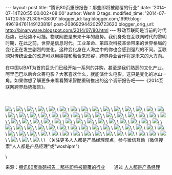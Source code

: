 --- layout: post title: "腾讯80页重磅报告：那些即将被颠覆的行业" date:
'2014-07-14T20:55:00.002+08:00' author: Wenh Q tags: modified\_time:
'2014-07-14T20:55:21.305+08:00' blogger\_id:
tag:blogger.com,1999:blog-4961947611491238191.post-2086929442029723620
blogger\_orig\_url: http://binaryware.blogspot.com/2014/07/80.html ---
移动互联网是当前的时代趋势，已经势不可挡。物联网更是未来十年的趋势。我们身处在互联网时代的黎明时期，在此之前，世界是信息时代。工业革命、第四次科技革命带来的世界格局的变化正在发生剧烈的变化。这种变化身在人海之中的你也会感到强烈的不同。互联网对传统企业的改造可以用碰撞和融合来形容，跨界异业合作将是未来的大方向。\
\
在中国以BAT为首的巨头们已经开始一系列的并购，甚至是我们熟悉的文化产业。阿里巴巴以后会众筹电影？大家喜欢什么，就能演什么电影。这只是变化的冰山一角。如果你想了解更多来看看腾讯智酷重磅推出的这个调研报告吧——《2014互联网跨界趋势报告》。\
\
\
\
![](https://images-blogger-opensocial.googleusercontent.com/gadgets/proxy?url=http%3A%2F%2Fmmbiz.qpic.cn%2Fmmbiz%2FrfCLTbwHDIhzaRUj6iaqkanDQYu68qN1wtVJ4c0QTuOiaK7kwotmKN5BicaDbmL8jVicRZlicRZxzCBbSdmCNyyMlyg%2F0&container=blogger&gadget=a&rewriteMime=image%2F*)\
\
![](https://images-blogger-opensocial.googleusercontent.com/gadgets/proxy?url=http%3A%2F%2Fmmbiz.qpic.cn%2Fmmbiz%2FrfCLTbwHDIhzaRUj6iaqkanDQYu68qN1wk0mNQIl9FJjJ62YUOSpZqKDbS1ljtypSBkx9FwicaTDQ0qaLDdB0R0A%2F0&container=blogger&gadget=a&rewriteMime=image%2F*)\
\
![](https://images-blogger-opensocial.googleusercontent.com/gadgets/proxy?url=http%3A%2F%2Fmmbiz.qpic.cn%2Fmmbiz%2FrfCLTbwHDIhzaRUj6iaqkanDQYu68qN1wYCIW6t08yb3dT3CQoeFYC2FC8wzYQRCoicg1FGJfkooZaySBoribGJag%2F0&container=blogger&gadget=a&rewriteMime=image%2F*)\
\
![](https://images-blogger-opensocial.googleusercontent.com/gadgets/proxy?url=http%3A%2F%2Fmmbiz.qpic.cn%2Fmmbiz%2FrfCLTbwHDIhzaRUj6iaqkanDQYu68qN1wRU7HiaN4Wzd3tJZoWkAHcqAoW1QLMVtNJMtknp4ELl3op5cFj8mEvhA%2F0&container=blogger&gadget=a&rewriteMime=image%2F*)\
\
![](https://images-blogger-opensocial.googleusercontent.com/gadgets/proxy?url=http%3A%2F%2Fmmbiz.qpic.cn%2Fmmbiz%2FrfCLTbwHDIhzaRUj6iaqkanDQYu68qN1wDBfC7vxDhWlrPYkAhicXgv5ZOerEthl1RaUc3yswYaBTdSbB8ALtmJQ%2F0&container=blogger&gadget=a&rewriteMime=image%2F*)\
\
![](https://images-blogger-opensocial.googleusercontent.com/gadgets/proxy?url=http%3A%2F%2Fmmbiz.qpic.cn%2Fmmbiz%2FrfCLTbwHDIhzaRUj6iaqkanDQYu68qN1wd9ZvG0DUC1d4uINJJDwkBUvdGU8yUiaQxhicVRN8ZyjeIoZp7ppO20MQ%2F0&container=blogger&gadget=a&rewriteMime=image%2F*)\
\
![](https://images-blogger-opensocial.googleusercontent.com/gadgets/proxy?url=http%3A%2F%2Fmmbiz.qpic.cn%2Fmmbiz%2FrfCLTbwHDIhzaRUj6iaqkanDQYu68qN1wdLct8fiaOXkm0XIRrHV1IgpMuJibXR4bPjOjico7zQ8vbcJHv1NLRsPNw%2F0&container=blogger&gadget=a&rewriteMime=image%2F*)\
\
![](https://images-blogger-opensocial.googleusercontent.com/gadgets/proxy?url=http%3A%2F%2Fmmbiz.qpic.cn%2Fmmbiz%2FrfCLTbwHDIhzaRUj6iaqkanDQYu68qN1wAibiaYW0Usb6XsGE4QAUkDLSgIx4UEYpbng8I0xY0zEMDyxcribAKELsQ%2F0&container=blogger&gadget=a&rewriteMime=image%2F*)\
\
![](https://images-blogger-opensocial.googleusercontent.com/gadgets/proxy?url=http%3A%2F%2Fmmbiz.qpic.cn%2Fmmbiz%2FrfCLTbwHDIhzaRUj6iaqkanDQYu68qN1whzVAsLbMKaicGoOt5sKgUGrsoUc9EmutKIXvzEnpicTiat87Un5MzIhwQ%2F0&container=blogger&gadget=a&rewriteMime=image%2F*)\
\
![](https://images-blogger-opensocial.googleusercontent.com/gadgets/proxy?url=http%3A%2F%2Fmmbiz.qpic.cn%2Fmmbiz%2FrfCLTbwHDIhzaRUj6iaqkanDQYu68qN1wwLkO1w7xUDHWEzQCPPE1ZpZfUf0wFXpz0OPynS6ewOto7s2Z17EULQ%2F0&container=blogger&gadget=a&rewriteMime=image%2F*)\
\
![](https://images-blogger-opensocial.googleusercontent.com/gadgets/proxy?url=http%3A%2F%2Fmmbiz.qpic.cn%2Fmmbiz%2FrfCLTbwHDIhzaRUj6iaqkanDQYu68qN1w2v2icgbwW4lT9jPRWzrwGAtO9KwgFU8FC5rpyia8kDwCwYlpppGsJcqg%2F0&container=blogger&gadget=a&rewriteMime=image%2F*)\
\
![](https://images-blogger-opensocial.googleusercontent.com/gadgets/proxy?url=http%3A%2F%2Fmmbiz.qpic.cn%2Fmmbiz%2FrfCLTbwHDIhzaRUj6iaqkanDQYu68qN1wGAoiaSTKgRZ2N7HK9RHyDh2iaN5qiakeUiaYPmm5kI3MQJCcVghBgXpwxg%2F0&container=blogger&gadget=a&rewriteMime=image%2F*)\
\
![](https://images-blogger-opensocial.googleusercontent.com/gadgets/proxy?url=http%3A%2F%2Fmmbiz.qpic.cn%2Fmmbiz%2FrfCLTbwHDIhzaRUj6iaqkanDQYu68qN1wz9WaVF9ticWia4TBJv3M17ozuAiaCeXBTYtdGnUs2NduBrziaK0rQCMf2Q%2F0&container=blogger&gadget=a&rewriteMime=image%2F*)\
\
![](https://images-blogger-opensocial.googleusercontent.com/gadgets/proxy?url=http%3A%2F%2Fmmbiz.qpic.cn%2Fmmbiz%2FrfCLTbwHDIhzaRUj6iaqkanDQYu68qN1w9mnftd69fuLb2haTEiaxuZs4VUWzLg7pKXWI8xYvqoEdnpZ0CAecunw%2F0&container=blogger&gadget=a&rewriteMime=image%2F*)\
\
![](https://images-blogger-opensocial.googleusercontent.com/gadgets/proxy?url=http%3A%2F%2Fmmbiz.qpic.cn%2Fmmbiz%2FrfCLTbwHDIhzaRUj6iaqkanDQYu68qN1wGBAQp3D8QQa1080oQibg0ibjot0VzTjYrv1sUd04zHeP1OwTN6OGtLaw%2F0&container=blogger&gadget=a&rewriteMime=image%2F*)\
\
![](https://images-blogger-opensocial.googleusercontent.com/gadgets/proxy?url=http%3A%2F%2Fmmbiz.qpic.cn%2Fmmbiz%2FrfCLTbwHDIhzaRUj6iaqkanDQYu68qN1wuL7M6Vibt6WEHCK6wYnk3FDA3OoGp44MwLQyaxfOiawpNQ2N5QENUsjQ%2F0&container=blogger&gadget=a&rewriteMime=image%2F*)\
\
![](https://images-blogger-opensocial.googleusercontent.com/gadgets/proxy?url=http%3A%2F%2Fmmbiz.qpic.cn%2Fmmbiz%2FrfCLTbwHDIhzaRUj6iaqkanDQYu68qN1woYrEA6UibyzA381pm5Hpib8RqqFp0KTfmC2PVd29Twyib30CtcIcMQhMQ%2F0&container=blogger&gadget=a&rewriteMime=image%2F*)\
\
![](https://images-blogger-opensocial.googleusercontent.com/gadgets/proxy?url=http%3A%2F%2Fmmbiz.qpic.cn%2Fmmbiz%2FrfCLTbwHDIhzaRUj6iaqkanDQYu68qN1wJHtmKibiafvMpiaZdvxAwuYTqDJFAhHkvBt0dVMkwfsbgwOndBV3Pm9eQ%2F0&container=blogger&gadget=a&rewriteMime=image%2F*)\
\
![](https://images-blogger-opensocial.googleusercontent.com/gadgets/proxy?url=http%3A%2F%2Fmmbiz.qpic.cn%2Fmmbiz%2FrfCLTbwHDIhzaRUj6iaqkanDQYu68qN1wqcvVG6Ziax7obOHXPTqTyAOKMp17ZU4sV87eyoIlmWUkHRwLgibGLvMA%2F0&container=blogger&gadget=a&rewriteMime=image%2F*)\
\
![](https://images-blogger-opensocial.googleusercontent.com/gadgets/proxy?url=http%3A%2F%2Fmmbiz.qpic.cn%2Fmmbiz%2FrfCLTbwHDIhzaRUj6iaqkanDQYu68qN1w4Kz1LuiaXeCuCceGAmKzwW3mujfvE9MM9LhFNDhwn2b7iaucMvwpXwOQ%2F0&container=blogger&gadget=a&rewriteMime=image%2F*)\
\
![](https://images-blogger-opensocial.googleusercontent.com/gadgets/proxy?url=http%3A%2F%2Fmmbiz.qpic.cn%2Fmmbiz%2FrfCLTbwHDIhzaRUj6iaqkanDQYu68qN1wQKriaQayLHKBBckE7Xy4sQ82Gsm5VRzb0pLgEUEq8ibsfH5qZvg4GvIQ%2F0&container=blogger&gadget=a&rewriteMime=image%2F*)\
\
![](https://images-blogger-opensocial.googleusercontent.com/gadgets/proxy?url=http%3A%2F%2Fmmbiz.qpic.cn%2Fmmbiz%2FrfCLTbwHDIhzaRUj6iaqkanDQYu68qN1wHpZjibRRdDhaAMricr5jSwLB4uMiakVjjiaicqw6f6fPjX7wa0jm8qQgTDQ%2F0&container=blogger&gadget=a&rewriteMime=image%2F*)\
\
![](https://images-blogger-opensocial.googleusercontent.com/gadgets/proxy?url=http%3A%2F%2Fmmbiz.qpic.cn%2Fmmbiz%2FrfCLTbwHDIhzaRUj6iaqkanDQYu68qN1wm7JwZMIDrKP096GbSBI6DDIC1xAFk0vbWeYKYZmTwTZRQKFG9CicFrQ%2F0&container=blogger&gadget=a&rewriteMime=image%2F*)\
\
![](https://images-blogger-opensocial.googleusercontent.com/gadgets/proxy?url=http%3A%2F%2Fmmbiz.qpic.cn%2Fmmbiz%2FrfCLTbwHDIhzaRUj6iaqkanDQYu68qN1wHIn55OvBEn84E5qFMIy910NSrtDM84g0CUYxDZ1ajTPWcVUkmJe2PQ%2F0&container=blogger&gadget=a&rewriteMime=image%2F*)\
\
![](https://images-blogger-opensocial.googleusercontent.com/gadgets/proxy?url=http%3A%2F%2Fmmbiz.qpic.cn%2Fmmbiz%2FrfCLTbwHDIhzaRUj6iaqkanDQYu68qN1wTSaEWia7qVtbkIq7cQZqcmSYOSIc8foJib8g6HMJ7SLZORJe5nAfUuaw%2F0&container=blogger&gadget=a&rewriteMime=image%2F*)\
\
![](https://images-blogger-opensocial.googleusercontent.com/gadgets/proxy?url=http%3A%2F%2Fmmbiz.qpic.cn%2Fmmbiz%2FrfCLTbwHDIhzaRUj6iaqkanDQYu68qN1wPcN0SxhlX6tN9bGpeoOQU04PCScaziaImHpibCE6gBxdYIuOa5dH4O7A%2F0&container=blogger&gadget=a&rewriteMime=image%2F*)\
\
![](https://images-blogger-opensocial.googleusercontent.com/gadgets/proxy?url=http%3A%2F%2Fmmbiz.qpic.cn%2Fmmbiz%2FrfCLTbwHDIhzaRUj6iaqkanDQYu68qN1wF2sNMTib3gibyPscpwsmicQAIt4oJvOluFBn6kksIwwRXSjMYbkEc9aTw%2F0&container=blogger&gadget=a&rewriteMime=image%2F*)\
\
![](https://images-blogger-opensocial.googleusercontent.com/gadgets/proxy?url=http%3A%2F%2Fmmbiz.qpic.cn%2Fmmbiz%2FrfCLTbwHDIhzaRUj6iaqkanDQYu68qN1wrE8PklBXKpnbkYcqVk4nofRnZF0J8xh3Kx8ppvIyGbaWWdazVWpuTA%2F0&container=blogger&gadget=a&rewriteMime=image%2F*)\
\
![](https://images-blogger-opensocial.googleusercontent.com/gadgets/proxy?url=http%3A%2F%2Fmmbiz.qpic.cn%2Fmmbiz%2FrfCLTbwHDIhzaRUj6iaqkanDQYu68qN1wsPxlxJ3ZicRb4YlURI0SttXL06CTGJOInwvSnsswGD0fH0TQg0aXQ7g%2F0&container=blogger&gadget=a&rewriteMime=image%2F*)\
\
![](https://images-blogger-opensocial.googleusercontent.com/gadgets/proxy?url=http%3A%2F%2Fmmbiz.qpic.cn%2Fmmbiz%2FrfCLTbwHDIhzaRUj6iaqkanDQYu68qN1wp7cgeZI0nMnMmEGC6eicmdW66ZVI2EfYMCG0chr0CjGu77UVCU7ziaVQ%2F0&container=blogger&gadget=a&rewriteMime=image%2F*)\
\
![](https://images-blogger-opensocial.googleusercontent.com/gadgets/proxy?url=http%3A%2F%2Fmmbiz.qpic.cn%2Fmmbiz%2FrfCLTbwHDIhzaRUj6iaqkanDQYu68qN1wX8s2NH1ydb46o62XaXk70bmCOTB5fmQzBicmy8SugQtVrwEtvHahxww%2F0&container=blogger&gadget=a&rewriteMime=image%2F*)\
\
![](https://images-blogger-opensocial.googleusercontent.com/gadgets/proxy?url=http%3A%2F%2Fmmbiz.qpic.cn%2Fmmbiz%2FrfCLTbwHDIhzaRUj6iaqkanDQYu68qN1wc1QWUEzNj4iaUDENr4hwes8aBsicAiavMwdujJyxcyMxPfprLxv2XfcoQ%2F0&container=blogger&gadget=a&rewriteMime=image%2F*)\
\
![](https://images-blogger-opensocial.googleusercontent.com/gadgets/proxy?url=http%3A%2F%2Fmmbiz.qpic.cn%2Fmmbiz%2FrfCLTbwHDIhzaRUj6iaqkanDQYu68qN1wwY9j4DdnRuoJV4KDIhibebibCFHDGVPxbMRcfsOSlZjydAVEBEcxsSHA%2F0&container=blogger&gadget=a&rewriteMime=image%2F*)\
\
![](https://images-blogger-opensocial.googleusercontent.com/gadgets/proxy?url=http%3A%2F%2Fmmbiz.qpic.cn%2Fmmbiz%2FrfCLTbwHDIhzaRUj6iaqkanDQYu68qN1wZvXGsyKgMHKpX4VzASUOp5hYppZvo20SVm3cjvNxnweS4L305bG9BQ%2F0&container=blogger&gadget=a&rewriteMime=image%2F*)\
\
![](https://images-blogger-opensocial.googleusercontent.com/gadgets/proxy?url=http%3A%2F%2Fmmbiz.qpic.cn%2Fmmbiz%2FrfCLTbwHDIhzaRUj6iaqkanDQYu68qN1wPxRTxbwv0Fmicos4zd6NYWgCEYib6CcX4fojGibCyN1EA4nwTkwNia4GCA%2F0&container=blogger&gadget=a&rewriteMime=image%2F*)\
\
![](https://images-blogger-opensocial.googleusercontent.com/gadgets/proxy?url=http%3A%2F%2Fmmbiz.qpic.cn%2Fmmbiz%2FrfCLTbwHDIhzaRUj6iaqkanDQYu68qN1wlmje1Ud3PIDsqPJsD4y27RyXZw67AKupekn8H1z9GUclqUr2Osmnew%2F0&container=blogger&gadget=a&rewriteMime=image%2F*)\
\
![](https://images-blogger-opensocial.googleusercontent.com/gadgets/proxy?url=http%3A%2F%2Fmmbiz.qpic.cn%2Fmmbiz%2FrfCLTbwHDIhzaRUj6iaqkanDQYu68qN1wKE7g3PDR9yicAcCwOH1scS5gh3ZnlaJib6cl4eHRvcvuN6OexDRdpgjw%2F0&container=blogger&gadget=a&rewriteMime=image%2F*)\
\
![](https://images-blogger-opensocial.googleusercontent.com/gadgets/proxy?url=http%3A%2F%2Fmmbiz.qpic.cn%2Fmmbiz%2FrfCLTbwHDIhzaRUj6iaqkanDQYu68qN1wmMFvWib9ia6HCwZC7ENWXShHPHWyZr3sbEj6L2JbJOs4RScGoL7dBicyg%2F0&container=blogger&gadget=a&rewriteMime=image%2F*)\
\
![](https://images-blogger-opensocial.googleusercontent.com/gadgets/proxy?url=http%3A%2F%2Fmmbiz.qpic.cn%2Fmmbiz%2FrfCLTbwHDIhzaRUj6iaqkanDQYu68qN1w1SgVZFSlic0lbqdF4bdj9d7Rb4tKfricL8YicGjOKR4ME3IYYWIGvZZTQ%2F0&container=blogger&gadget=a&rewriteMime=image%2F*)\
\
![](https://images-blogger-opensocial.googleusercontent.com/gadgets/proxy?url=http%3A%2F%2Fmmbiz.qpic.cn%2Fmmbiz%2FrfCLTbwHDIhzaRUj6iaqkanDQYu68qN1wuibqVFRSwPSpAYPiaITkyaRWVuEXBZdaEiaAMwzjz8s97PxUm9dvHSt5A%2F0&container=blogger&gadget=a&rewriteMime=image%2F*)\
\
![](https://images-blogger-opensocial.googleusercontent.com/gadgets/proxy?url=http%3A%2F%2Fmmbiz.qpic.cn%2Fmmbiz%2FrfCLTbwHDIhzaRUj6iaqkanDQYu68qN1w7pvSyOBa1OAt5O2nyB5VRouGFzbejhycAhiavp0JZeH0n6WuBSpvgmA%2F0&container=blogger&gadget=a&rewriteMime=image%2F*)\
\
![](https://images-blogger-opensocial.googleusercontent.com/gadgets/proxy?url=http%3A%2F%2Fmmbiz.qpic.cn%2Fmmbiz%2FrfCLTbwHDIhzaRUj6iaqkanDQYu68qN1w8Al87hOyO0iatuxXWVxf3Qkj6TMrANpMVdjmk0kw3AZHuLtvPHYVOsg%2F0&container=blogger&gadget=a&rewriteMime=image%2F*)\
\
![](https://images-blogger-opensocial.googleusercontent.com/gadgets/proxy?url=http%3A%2F%2Fmmbiz.qpic.cn%2Fmmbiz%2FrfCLTbwHDIhzaRUj6iaqkanDQYu68qN1wN6Xll3aUe0XfC93rZGCnZ9F7Jj49pz1SGvqjzwqmLE5Oic9Pf0IxJyw%2F0&container=blogger&gadget=a&rewriteMime=image%2F*)\
\
![](https://images-blogger-opensocial.googleusercontent.com/gadgets/proxy?url=http%3A%2F%2Fmmbiz.qpic.cn%2Fmmbiz%2FrfCLTbwHDIhzaRUj6iaqkanDQYu68qN1wibSGg2lyQ3jFibGSXbdYnHfuX2w1d2ib9CR1JoibHbN3Yibu7Z8tFR1X01A%2F0&container=blogger&gadget=a&rewriteMime=image%2F*)\
\
![](https://images-blogger-opensocial.googleusercontent.com/gadgets/proxy?url=http%3A%2F%2Fmmbiz.qpic.cn%2Fmmbiz%2FrfCLTbwHDIhzaRUj6iaqkanDQYu68qN1wRdc0ibE3kjJYKlk8qx5PNhUw5ibz1dzHHYfF2Pv1DkiaortXicWVFsEuYQ%2F0&container=blogger&gadget=a&rewriteMime=image%2F*)\
\
![](https://images-blogger-opensocial.googleusercontent.com/gadgets/proxy?url=http%3A%2F%2Fmmbiz.qpic.cn%2Fmmbiz%2FrfCLTbwHDIhzaRUj6iaqkanDQYu68qN1wBTYFvffVFEdZLdoiaWrMhjV9Jrt8FpiaLxexFyibtcddrsE9pKpibSwRBw%2F0&container=blogger&gadget=a&rewriteMime=image%2F*)\
\
![](https://images-blogger-opensocial.googleusercontent.com/gadgets/proxy?url=http%3A%2F%2Fmmbiz.qpic.cn%2Fmmbiz%2FrfCLTbwHDIhzaRUj6iaqkanDQYu68qN1wjlZDRc8HMy1GcTnIyhx5Y9tNn3nD9YATr6e9RytRAib5XsibIzibSBS4g%2F0&container=blogger&gadget=a&rewriteMime=image%2F*)\
\
![](https://images-blogger-opensocial.googleusercontent.com/gadgets/proxy?url=http%3A%2F%2Fmmbiz.qpic.cn%2Fmmbiz%2FrfCLTbwHDIhzaRUj6iaqkanDQYu68qN1wdviaREUA6btia69Eaiaics9wWotoDmUjNcMO64DRRJdicOia05m2nWSTLjhw%2F0&container=blogger&gadget=a&rewriteMime=image%2F*)\
\
![](https://images-blogger-opensocial.googleusercontent.com/gadgets/proxy?url=http%3A%2F%2Fmmbiz.qpic.cn%2Fmmbiz%2FrfCLTbwHDIhzaRUj6iaqkanDQYu68qN1wrgaXGLUNKj58icbnf1c3rhB7VHqEUiaCfNibxxbCOeRHKWAiaVbJxVTpHg%2F0&container=blogger&gadget=a&rewriteMime=image%2F*)\
\
![](https://images-blogger-opensocial.googleusercontent.com/gadgets/proxy?url=http%3A%2F%2Fmmbiz.qpic.cn%2Fmmbiz%2FrfCLTbwHDIhzaRUj6iaqkanDQYu68qN1w2NcmNiblZCNvbKj7CHgF9pcGdEk0LNAHUD3z3YMibcdYehibG4cxICAbA%2F0&container=blogger&gadget=a&rewriteMime=image%2F*)\
\
![](https://images-blogger-opensocial.googleusercontent.com/gadgets/proxy?url=http%3A%2F%2Fmmbiz.qpic.cn%2Fmmbiz%2FrfCLTbwHDIhzaRUj6iaqkanDQYu68qN1wqpm4pPTn5vy7ErvD7cS8LEFh8ANws7LL3ic7GfVkzZbpsqHLzibxYSwg%2F0&container=blogger&gadget=a&rewriteMime=image%2F*)\
\
![](https://images-blogger-opensocial.googleusercontent.com/gadgets/proxy?url=http%3A%2F%2Fmmbiz.qpic.cn%2Fmmbiz%2FrfCLTbwHDIhzaRUj6iaqkanDQYu68qN1wt5Bx6y8X7ibejia02YFZ479KThaZcCgg91RIkGnfyA47wWQ52pbicQ4dg%2F0&container=blogger&gadget=a&rewriteMime=image%2F*)\
\
![](https://images-blogger-opensocial.googleusercontent.com/gadgets/proxy?url=http%3A%2F%2Fmmbiz.qpic.cn%2Fmmbiz%2FrfCLTbwHDIhzaRUj6iaqkanDQYu68qN1wicokwKEx9bZBibzWUUQ8EHFMOLbdQbZ4NmG4nnMMCrCFZIwRS7xsmo1Q%2F0&container=blogger&gadget=a&rewriteMime=image%2F*)\
\
![](https://images-blogger-opensocial.googleusercontent.com/gadgets/proxy?url=http%3A%2F%2Fmmbiz.qpic.cn%2Fmmbiz%2FrfCLTbwHDIhzaRUj6iaqkanDQYu68qN1wscAm06qribhTKBDlr5TVpUuyicFtXcTZ3mibKOuBKXReIQywv7fIRWN2A%2F0&container=blogger&gadget=a&rewriteMime=image%2F*)\
\
![](https://images-blogger-opensocial.googleusercontent.com/gadgets/proxy?url=http%3A%2F%2Fmmbiz.qpic.cn%2Fmmbiz%2FrfCLTbwHDIhzaRUj6iaqkanDQYu68qN1w6ZLBcHD9NLCnFicTRkRgB6kqu9D2WVOgpNdZ5C20yiaKicibetqNj2pGqA%2F0&container=blogger&gadget=a&rewriteMime=image%2F*)\
\
![](https://images-blogger-opensocial.googleusercontent.com/gadgets/proxy?url=http%3A%2F%2Fmmbiz.qpic.cn%2Fmmbiz%2FrfCLTbwHDIhzaRUj6iaqkanDQYu68qN1wbMZkUoKl8HHmqTWA7KavWhGoPDqkAkegibIg9AiaUvAg3O3LHoNu2Wiag%2F0&container=blogger&gadget=a&rewriteMime=image%2F*)\
\
![](https://images-blogger-opensocial.googleusercontent.com/gadgets/proxy?url=http%3A%2F%2Fmmbiz.qpic.cn%2Fmmbiz%2FrfCLTbwHDIhzaRUj6iaqkanDQYu68qN1wElyOkxX6PgkEduP6BxKF4EZNezqNNRr9I1JUL7TiarVo25bTJnbWbww%2F0&container=blogger&gadget=a&rewriteMime=image%2F*)\
\
![](https://images-blogger-opensocial.googleusercontent.com/gadgets/proxy?url=http%3A%2F%2Fmmbiz.qpic.cn%2Fmmbiz%2FrfCLTbwHDIhzaRUj6iaqkanDQYu68qN1w1vIPCj0QChlLcp6Brib4118UtpNia71B8nUQu6uSMtu7zcO9BFPwLDbg%2F0&container=blogger&gadget=a&rewriteMime=image%2F*)\
\
![](https://images-blogger-opensocial.googleusercontent.com/gadgets/proxy?url=http%3A%2F%2Fmmbiz.qpic.cn%2Fmmbiz%2FrfCLTbwHDIhzaRUj6iaqkanDQYu68qN1wYarHY7YU4KEw1Yph3KaYoiabSOaE2vukicNhY7vpgySz0YFsemvI2hgQ%2F0&container=blogger&gadget=a&rewriteMime=image%2F*)\
\
![](https://images-blogger-opensocial.googleusercontent.com/gadgets/proxy?url=http%3A%2F%2Fmmbiz.qpic.cn%2Fmmbiz%2FrfCLTbwHDIhzaRUj6iaqkanDQYu68qN1wwwSD7icPSKqHEKGiaKydsONFcYnrzusS4LDDZA0ibmQpej22EtozCvU6g%2F0&container=blogger&gadget=a&rewriteMime=image%2F*)\
\
![](https://images-blogger-opensocial.googleusercontent.com/gadgets/proxy?url=http%3A%2F%2Fmmbiz.qpic.cn%2Fmmbiz%2FrfCLTbwHDIhzaRUj6iaqkanDQYu68qN1wtKxWhyic82KSGmhib4xJ6eVPXibH9obib3icBXWVEqE3Cto1NxjhKtMXFIA%2F0&container=blogger&gadget=a&rewriteMime=image%2F*)\
\
![](https://images-blogger-opensocial.googleusercontent.com/gadgets/proxy?url=http%3A%2F%2Fmmbiz.qpic.cn%2Fmmbiz%2FrfCLTbwHDIhzaRUj6iaqkanDQYu68qN1wHchNtzpJucu9jaqwz876Bz29PThGOuhJAGOGniahIqFHmEokDNFxEYA%2F0&container=blogger&gadget=a&rewriteMime=image%2F*)\
\
![](https://images-blogger-opensocial.googleusercontent.com/gadgets/proxy?url=http%3A%2F%2Fmmbiz.qpic.cn%2Fmmbiz%2FrfCLTbwHDIhzaRUj6iaqkanDQYu68qN1w4MjoAgbV3VVRWCKg0FBjcAmGzUxyu3tiaGy4DqTJUaxe1an8PUjnlJQ%2F0&container=blogger&gadget=a&rewriteMime=image%2F*)\
\
![](https://images-blogger-opensocial.googleusercontent.com/gadgets/proxy?url=http%3A%2F%2Fmmbiz.qpic.cn%2Fmmbiz%2FrfCLTbwHDIhzaRUj6iaqkanDQYu68qN1wldOuqmCAVpgvEaJV8xJuPXnPx0WFAFiazLzDwsr1BxqPtiaicGIvicexSQ%2F0&container=blogger&gadget=a&rewriteMime=image%2F*)\
\
![](https://images-blogger-opensocial.googleusercontent.com/gadgets/proxy?url=http%3A%2F%2Fmmbiz.qpic.cn%2Fmmbiz%2FrfCLTbwHDIhzaRUj6iaqkanDQYu68qN1wscx01vwWwKb0oRzb9JIO4ov8UA5JFicQZWDgVibIPhR2tLR74ZjqR0EA%2F0&container=blogger&gadget=a&rewriteMime=image%2F*)\
\
![](https://images-blogger-opensocial.googleusercontent.com/gadgets/proxy?url=http%3A%2F%2Fmmbiz.qpic.cn%2Fmmbiz%2FrfCLTbwHDIhzaRUj6iaqkanDQYu68qN1wgYW3edGRUqFiawK20jAdwnPVxCibz407QY8RDgjxeRSXRicWsRSSzZFcw%2F0&container=blogger&gadget=a&rewriteMime=image%2F*)\
\
![](https://images-blogger-opensocial.googleusercontent.com/gadgets/proxy?url=http%3A%2F%2Fmmbiz.qpic.cn%2Fmmbiz%2FrfCLTbwHDIhzaRUj6iaqkanDQYu68qN1wwYC1eLPqf03SgmUuFxs5KKERiaWtaYPnlFj80f4Iib8tchq1SVEVOUdQ%2F0&container=blogger&gadget=a&rewriteMime=image%2F*)\
\
![](https://images-blogger-opensocial.googleusercontent.com/gadgets/proxy?url=http%3A%2F%2Fmmbiz.qpic.cn%2Fmmbiz%2FrfCLTbwHDIhzaRUj6iaqkanDQYu68qN1wnErUmzaIrxTIMjdhmoXicybQHmrrToHaSYYoibVtFTFPA9b1vcWJuyhg%2F0&container=blogger&gadget=a&rewriteMime=image%2F*)\
\
![](https://images-blogger-opensocial.googleusercontent.com/gadgets/proxy?url=http%3A%2F%2Fmmbiz.qpic.cn%2Fmmbiz%2FrfCLTbwHDIhzaRUj6iaqkanDQYu68qN1w4oR8CCZVlN4HAKXJ7dMPqCRxKoUXdlgqDMXF0IMpuiahcoYu987X3Dg%2F0&container=blogger&gadget=a&rewriteMime=image%2F*)\
\
![](https://images-blogger-opensocial.googleusercontent.com/gadgets/proxy?url=http%3A%2F%2Fmmbiz.qpic.cn%2Fmmbiz%2FrfCLTbwHDIhzaRUj6iaqkanDQYu68qN1wuD7uRL6yicIEZFLibeluof7iba46joWDrO0OOMHiaibR8YAUCphe5WeuTeg%2F0&container=blogger&gadget=a&rewriteMime=image%2F*)\
\
![](https://images-blogger-opensocial.googleusercontent.com/gadgets/proxy?url=http%3A%2F%2Fmmbiz.qpic.cn%2Fmmbiz%2FrfCLTbwHDIhzaRUj6iaqkanDQYu68qN1wBhE6SdGFbm0VyrjEyrt08d1fEzmHNHcRXGgEwc8uHicv1J3XyWkj0lw%2F0&container=blogger&gadget=a&rewriteMime=image%2F*)\
\
![](https://images-blogger-opensocial.googleusercontent.com/gadgets/proxy?url=http%3A%2F%2Fmmbiz.qpic.cn%2Fmmbiz%2FrfCLTbwHDIhzaRUj6iaqkanDQYu68qN1woDvtS6fibRGZ9wQjL2OpdqoKRNvViceuDoqq0ib0774vZP0Udd0MgMwVw%2F0&container=blogger&gadget=a&rewriteMime=image%2F*)\
\
![](https://images-blogger-opensocial.googleusercontent.com/gadgets/proxy?url=http%3A%2F%2Fmmbiz.qpic.cn%2Fmmbiz%2FrfCLTbwHDIhzaRUj6iaqkanDQYu68qN1wR4ib0w87ecGHNk6BlYmE5p6DquVzLYx25yWSzXrJUmYDiaXNa8FMd4yw%2F0&container=blogger&gadget=a&rewriteMime=image%2F*)\
\
![](https://images-blogger-opensocial.googleusercontent.com/gadgets/proxy?url=http%3A%2F%2Fmmbiz.qpic.cn%2Fmmbiz%2FrfCLTbwHDIhzaRUj6iaqkanDQYu68qN1w1QEJknngX1O6qEoBYShpSVNBib8Qvx0w7Wx1pnMicpbhuaB2OdMR7G6g%2F0&container=blogger&gadget=a&rewriteMime=image%2F*)\
\
![](https://images-blogger-opensocial.googleusercontent.com/gadgets/proxy?url=http%3A%2F%2Fmmbiz.qpic.cn%2Fmmbiz%2FrfCLTbwHDIhzaRUj6iaqkanDQYu68qN1wWlIrpA3KZo0yIu4ZgNtyTVHchBjC9Iia2mE1GzkZpBITDmn5S2hncsg%2F0&container=blogger&gadget=a&rewriteMime=image%2F*)\
\
![](https://images-blogger-opensocial.googleusercontent.com/gadgets/proxy?url=http%3A%2F%2Fmmbiz.qpic.cn%2Fmmbiz%2FrfCLTbwHDIhzaRUj6iaqkanDQYu68qN1w1R9EsJciaONMq5PuDoI1UBoibvjbqAKOfTmNat4qbGoy5ED7NgIzHib1A%2F0&container=blogger&gadget=a&rewriteMime=image%2F*)\
\
![](https://images-blogger-opensocial.googleusercontent.com/gadgets/proxy?url=http%3A%2F%2Fmmbiz.qpic.cn%2Fmmbiz%2FrfCLTbwHDIhzaRUj6iaqkanDQYu68qN1wPicLvw8LtK1ZpPib6PSXue5FyiadTRmFsH6IyTNjJ8Ubv7gLnUR3MmTnw%2F0&container=blogger&gadget=a&rewriteMime=image%2F*)\
\
\
（关注更多人人都是产品经理观点，参与微信互动（微信搜索"人人都是产品经理"或"woshipm"）
<div>

\

</div>

<div>

来源：[腾讯80页重磅报告：那些即将被颠覆的行业](http://www.woshipm.com/it/94258.html)　　通过 [人人都是产品经理](http://www.woshipm.com/)

</div>
